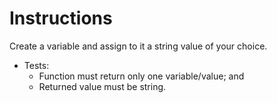 Instructions
===

Create a variable and assign to it a string value of your choice.

* Tests:
    + Function must return only one variable/value; and
    + Returned value must be string.

